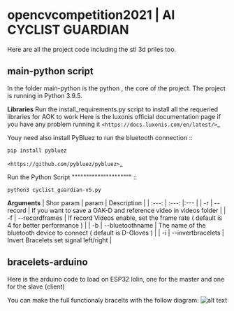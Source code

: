 # opencvcompetition2021 | AI CYCLIST GUARDIAN

Here are all the project code including the stl 3d priles too.

main-python script
------------------

In the folder main-python is the python , the core of the project.
The project is running in Python 3.9.5.

**Libraries**
Run the install_requirements.py script to install all the requeried libraries for AOK to work
Here is the luxonis official documentation page if you have any problem running it
`<https://docs.luxonis.com/en/latest/>`_

Youy need also install PyBluez to run the bluetooth connection
::

	pip install pybluez

`<https://github.com/pybluez/pybluez>`_


Run the Python Script
"""""""""""""""""""""
::

	python3 cyclist_guardian-v5.py


**Arguments**
| Shor param | param | Description |
|     :---:      |     :---:      |:---         |
| -r     | --record  | If you want to save a OAK-D and reference video in videos folder |
| -f     | --recordframes  | If record Videos enable, set the frame rate ( default is 4 for better performance ) |
| -b     | --bluetoothname  | The name of the bluetooth device to connect ( default is D-Gloves ) |
| -i     | --invertbracelets  | Invert Bracelets set signal left/right |


bracelets-arduino
-----------------

Here is the arduino code to load on ESP32 lolin, one for the master and one for the slave (client)

You can make the full functionaly bracelts with the follow diagram:
![alt text](https://github.com/[username]/[reponame]/blob/[branch]/bracelets-diagram.jpg?raw=true)
